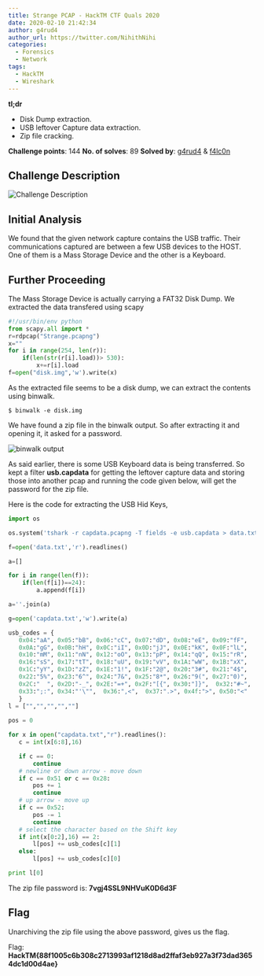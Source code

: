 ```yaml
---
title: Strange PCAP - HackTM CTF Quals 2020
date: 2020-02-10 21:42:34
author: g4rud4
author_url: https://twitter.com/NihithNihi
categories:
  - Forensics
  - Network
tags:
  - HackTM
  - Wireshark
---
```


**tl;dr**
+ Disk Dump extraction.
+ USB leftover Capture data extraction.
+ Zip file cracking.

<!--more-->
**Challenge points**: 144
**No. of solves**: 89
**Solved by**: [g4rud4](https://twitter.com/NihithNihi) & [f4lc0n](https://twitter.com/theevilsyn)

## Challenge Description

![Challenge Description](description.png)

## Initial Analysis

We found that the given network capture contains the USB traffic. Their communications captured are between a few USB devices to the HOST. One of them is a Mass Storage Device and the other is a Keyboard.

## Further Proceeding

The Mass Storage Device is actually carrying a FAT32 Disk Dump. We extracted the data transfered using scapy
```python
#!/usr/bin/env python
from scapy.all import *
r=rdpcap("Strange.pcapng")
x=""
for i in range(254, len(r)):
    if(len(str(r[i].load))> 530):
        x+=r[i].load
f=open("disk.img",'w').write(x)
```
As the extracted file seems to be a disk dump, we can extract the contents using binwalk.
```
$ binwalk -e disk.img
```

We have found a zip file in the binwalk output. So after extracting it and opening it, it asked for a password.

![binwalk output](binwalk.png)

As said earlier, there is some USB Keyboard data is being transferred. So kept a filter **usb.capdata** for getting the leftover capture data and storing those into another pcap and running the code given below, will get the password for the zip file.

Here is the code for extracting the USB Hid Keys,

```python
import os

os.system('tshark -r capdata.pcapng -T fields -e usb.capdata > data.txt')

f=open('data.txt','r').readlines()

a=[]

for i in range(len(f)):
    if(len(f[i])==24):
        a.append(f[i])

a=''.join(a)

g=open('capdata.txt','w').write(a)

usb_codes = {
   0x04:"aA", 0x05:"bB", 0x06:"cC", 0x07:"dD", 0x08:"eE", 0x09:"fF",
   0x0A:"gG", 0x0B:"hH", 0x0C:"iI", 0x0D:"jJ", 0x0E:"kK", 0x0F:"lL",
   0x10:"mM", 0x11:"nN", 0x12:"oO", 0x13:"pP", 0x14:"qQ", 0x15:"rR",
   0x16:"sS", 0x17:"tT", 0x18:"uU", 0x19:"vV", 0x1A:"wW", 0x1B:"xX",
   0x1C:"yY", 0x1D:"zZ", 0x1E:"1!", 0x1F:"2@", 0x20:"3#", 0x21:"4$",
   0x22:"5%", 0x23:"6^", 0x24:"7&", 0x25:"8*", 0x26:"9(", 0x27:"0)",
   0x2C:"  ", 0x2D:"-_", 0x2E:"=+", 0x2F:"[{", 0x30:"]}",  0x32:"#~",
   0x33:";:", 0x34:"'\"",  0x36:",<",  0x37:".>", 0x4f:">", 0x50:"<"
   }
l = ["","","","",""]
 
pos = 0

for x in open("capdata.txt","r").readlines():
   c = int(x[6:8],16)

   if c == 0:
       continue
   # newline or down arrow - move down
   if c == 0x51 or c == 0x28:
       pos += 1
       continue
   # up arrow - move up
   if c == 0x52:
       pos -= 1
       continue
   # select the character based on the Shift key
   if int(x[0:2],16) == 2:
       l[pos] += usb_codes[c][1]
   else:
       l[pos] += usb_codes[c][0]

print l[0]
```
The zip file password is: **7vgj4SSL9NHVuK0D6d3F**

## Flag

Unarchiving the zip file using the above password, gives us the flag.

Flag: **HackTM{88f1005c6b308c2713993af1218d8ad2ffaf3eb927a3f73dad3654dc1d00d4ae}**
